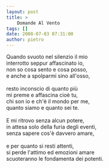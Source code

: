 ```yaml
---
layout: post
title: >
    Domande Al Vento
tags: []
date: 2008-07-03 07:31:00
author: pietro
---
```

Quando svuoto nel silenzio il mio<br/>interrotto seppur affascinato io,<br/>non so cosa sento e cosa posso,<br/>e anche a spolparmi sino all'osso,<br/><br/>resto inconscio di quanto più<br/>mi preme e affascina cioè tu,<br/>chi son io e ch'è il mondo per me,<br/>quanto siamo e quanto sei te.<br/><br/>E mi ritrovo senza alcun potere,<br/>in attesa solo della furia degli eventi,<br/>senza sapere cos'è davvero amare,<br/><br/>e per quanto si resti attenti,<br/>si perde l'attimo ed emozioni amare<br/>scuoteranno le fondamenta dei potenti.
